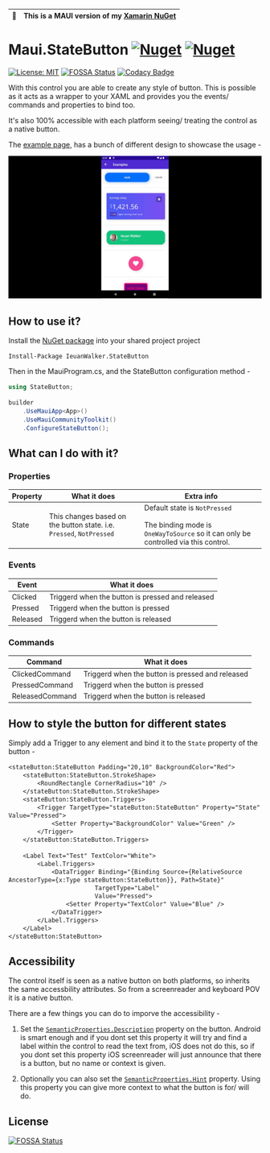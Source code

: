 | :memo:        | This is a MAUI version of my [Xamarin NuGet](https://github.com/IeuanWalker/Xamarin.Forms.StateButton)      |
|---------------|:------------------------|

# Maui.StateButton  [![Nuget](https://img.shields.io/nuget/v/IeuanWalker.Maui.StateButton)](https://www.nuget.org/packages/IeuanWalker.Maui.StateButton) [![Nuget](https://img.shields.io/nuget/dt/IeuanWalker.Maui.StateButton)](https://www.nuget.org/packages/IeuanWalker.Maui.StateButton) 

[![License: MIT](https://img.shields.io/badge/License-MIT-green.svg)](https://opensource.org/licenses/MIT)
[![FOSSA Status](https://app.fossa.com/api/projects/git%2Bgithub.com%2FIeuanWalker%2FMaui.StateButton.svg?type=shield)](https://app.fossa.com/projects/git%2Bgithub.com%2FIeuanWalker%2FMaui.StateButton?ref=badge_shield)
[![Codacy Badge](https://app.codacy.com/project/badge/Grade/b4823215925c47f7a42b64bc516a6e42)](https://www.codacy.com/gh/IeuanWalker/Maui.StateButton/dashboard?utm_source=github.com&amp;utm_medium=referral&amp;utm_content=IeuanWalker/Maui.StateButton&amp;utm_campaign=Badge_Grade)

With this control you are able to create any style of button.
This is possible as it acts as a wrapper to your XAML and provides you the events/ commands and properties to bind too.

It's also 100% accessible with each platform seeing/ treating the control as a native button.

The [example page](https://github.com/IeuanWalker/Maui.StateButton/blob/master/Demo/ExamplePage.xaml), has a bunch of different design to showcase the usage -

![Example gif](/Example.gif)

## How to use it?
Install the [NuGet package](https://www.nuget.org/packages/IeuanWalker.StateButton) into your shared project project
```
Install-Package IeuanWalker.StateButton
```

Then in the MauiProgram.cs, and the StateButton configuration method - 
```csharp
using StateButton;
```
```csharp
builder
	.UseMauiApp<App>()
	.UseMauiCommunityToolkit()
	.ConfigureStateButton();
```

## What can I do with it?
### Properties
| Property | What it does | Extra info |
|---|---|---- |
| State | This changes based on the button state. i.e. `Pressed`, `NotPressed` | Default state is `NotPressed` <br/>  <br/> The binding mode is `OneWayToSource` so it can only be controlled via this control. |

### Events
| Event | What it does |
|---|---|
| Clicked | Triggerd when the button is pressed and released |
| Pressed | Triggerd when the button is pressed |
| Released | Triggerd when the button is released |

### Commands
| Command | What it does |
|---|---|
| ClickedCommand | Triggerd when the button is pressed and released |
| PressedCommand | Triggerd when the button is pressed |
| ReleasedCommand | Triggerd when the button is released |


## How to style the button for different states
Simply add a Trigger to any element and bind it to the `State` property of the button - 
```xaml
<stateButton:StateButton Padding="20,10" BackgroundColor="Red">
    <stateButton:StateButton.StrokeShape>
        <RoundRectangle CornerRadius="10" />
    </stateButton:StateButton.StrokeShape>
    <stateButton:StateButton.Triggers>
        <Trigger TargetType="stateButton:StateButton" Property="State" Value="Pressed">
            <Setter Property="BackgroundColor" Value="Green" />
        </Trigger>
    </stateButton:StateButton.Triggers>

    <Label Text="Test" TextColor="White">
        <Label.Triggers>
            <DataTrigger Binding="{Binding Source={RelativeSource AncestorType={x:Type stateButton:StateButton}}, Path=State}"
                        TargetType="Label"
                        Value="Pressed">
                <Setter Property="TextColor" Value="Blue" />
            </DataTrigger>
        </Label.Triggers>
    </Label>
</stateButton:StateButton>
```

## Accessibility
The control itself is seen as a native button on both platforms, so inherits the same accessbility attributes. So from a screenreader and keyboard POV it is a native button.

There are a few things you can do to imporve the accessibility -

1. Set the [`SemanticProperties.Description`](https://docs.microsoft.com/en-us/dotnet/maui/fundamentals/accessibility#description) property on the button. Android is smart enough and if you dont set this property it will try and find a label within the control to read the text from, iOS does not do this, so if you dont set this property iOS screenreader will just announce that there is a button, but no name or context is given.

2. Optionally you can also set the [`SemanticProperties.Hint`](https://docs.microsoft.com/en-us/dotnet/maui/fundamentals/accessibility#hint) property. Using this property you can give more context to what the button is for/ will do.

## License
[![FOSSA Status](https://app.fossa.com/api/projects/git%2Bgithub.com%2FIeuanWalker%2FMaui.StateButton.svg?type=large)](https://app.fossa.com/projects/git%2Bgithub.com%2FIeuanWalker%2FMaui.StateButton?ref=badge_large)
